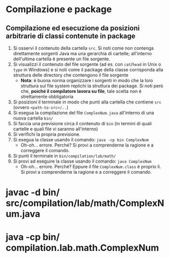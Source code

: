 # Compilazione e package

## Compilazione ed esecuzione da posizioni arbitrarie di classi contenute in package

1. Si osservi il contenuto della cartella `src`. Si noti come non contenga direttamente sorgenti Java ma una gerarchia di cartelle; all'interno dell'ultima cartella è presente un file sorgente.
2. Si visualizzi il contenuto del file sorgente (ad es. con `cat`/`head` in Unix o `type` in Windows) e si noti come il package della classe corrisponda alla struttura delle directory che contengono il file sorgente
    - **Nota**: è buona norma organizzare i sorgenti in modo che la loro struttura sul file system replichi la struttura dei package. Si noti però che, **poiché il compilatore lavora su file**, tale scelta non è strettamente obbligatoria
3. Si posizioni il terminale in modo che punti alla cartella che contiene `src` (ovvero `<path-to-src>/..`)
4. Si esegua la compilazione del file `ComplexNum.java` all'interno di una nuova cartella `bin/`
5. Si faccia una previsione circa il contenuto di `bin` (in termini di quali cartelle e quali file vi saranno all'interno)
6. Si verifichi la propria previsione.
7. Si esegua la classe usando il comando: `java -cp bin ComplexNum`
    - Oh-oh... errore. Perché? Si provi a comprenderne la ragione e a correggere il comando.
8. Si punti il terminale in `bin/compilation/lab/math/`
9. Si provi ad eseguire la classe usando il comando: `java ComplexNum`
    - Oh-oh... errore. Perché? Eppure il file `ComplexNum.class` è proprio lì. Si provi a comprenderne la ragione e a correggere il comando.

# javac -d bin/ src/compilation/lab/math/ComplexNum.java
# java -cp bin/ compilation.lab.math.ComplexNum
